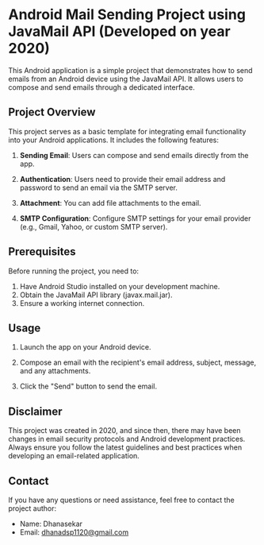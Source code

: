 # Android Mail Sending Project using JavaMail API (Developed on year 2020)

This Android application is a simple project that demonstrates how to send emails from an Android device using the JavaMail API. It allows users to compose and send emails through a dedicated interface.

## Project Overview

This project serves as a basic template for integrating email functionality into your Android applications. It includes the following features:

1. **Sending Email**: Users can compose and send emails directly from the app.

2. **Authentication**: Users need to provide their email address and password to send an email via the SMTP server.

3. **Attachment**: You can add file attachments to the email.

4. **SMTP Configuration**: Configure SMTP settings for your email provider (e.g., Gmail, Yahoo, or custom SMTP server).

## Prerequisites

Before running the project, you need to:

1. Have Android Studio installed on your development machine.
2. Obtain the JavaMail API library (javax.mail.jar).
3. Ensure a working internet connection.


## Usage

1. Launch the app on your Android device.

2. Compose an email with the recipient's email address, subject, message, and any attachments.

3. Click the "Send" button to send the email.

## Disclaimer

This project was created in 2020, and since then, there may have been changes in email security protocols and Android development practices. Always ensure you follow the latest guidelines and best practices when developing an email-related application.

## Contact

If you have any questions or need assistance, feel free to contact the project author:

- Name: Dhanasekar
- Email: dhanadsp1120@gmail.com

